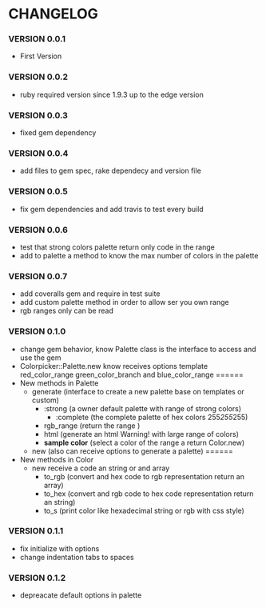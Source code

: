 # CHANGELOG

### VERSION 0.0.1
* First Version

### VERSION 0.0.2
* ruby required version since 1.9.3 up to the edge version

### VERSION 0.0.3
* fixed gem dependency

### VERSION 0.0.4
* add files to gem spec, rake dependecy and version file

### VERSION 0.0.5
* fix gem dependencies and add travis to test every build

### VERSION 0.0.6
* test that strong colors palette return only code in the range
* add to palette a method to know the max number of colors in the palette

### VERSION 0.0.7
* add coveralls gem and require in test suite
* add custom palette method in order to allow ser you own range
* rgb ranges only can be read

### VERSION 0.1.0
* change gem behavior, know Palette class is the interface to access and use the gem
* Colorpicker::Palette.new know receives options template red_color_range
	green_color_branch and blue_color_range
======
* New methods in Palette
   * generate (interface to create a new palette base on templates or custom)
	   * :strong (a owner default palette with range of strong colors)
		 * :complete (the complete palette of hex colors 255*255*255)
	 * rgb_range (return the range )
	 * html (generate an html Warning! with large range of colors)
	 * __sample color__ (select a color of the range a return Color.new)
   * new (also can receive options to generate a palette)
======
* New methods in Color
   * new receive a code an string or and array
	 * to_rgb (convert and hex code to rgb representation return an array) 
	 * to_hex (convert and rgb code to hex code representation return an string)
	 * to_s (print color like hexadecimal string or rgb with css style)
### VERSION 0.1.1
* fix initialize with options
* change indentation tabs to spaces 
### VERSION 0.1.2
* depreacate default options in palette

 

